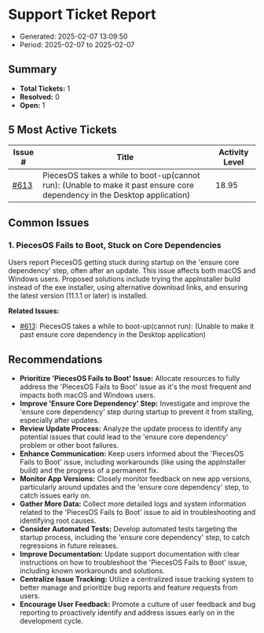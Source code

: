 # Support Ticket Report
- Generated: 2025-02-07 13:09:50
- Period: 2025-02-07 to 2025-02-07

## Summary
- **Total Tickets:** 1
- **Resolved:** 0
- **Open:** 1

## 5 Most Active Tickets
| Issue # | Title | Activity Level |
|---------|-------|----------------|
| [#613](https://github.com/pieces-app/support/issues/613) | PiecesOS takes a while to boot-up(cannot run): (Unable to make it past ensure core dependency in the Desktop application) | 18.95 |

## Common Issues
### 1. PiecesOS Fails to Boot, Stuck on Core Dependencies
Users report PiecesOS getting stuck during startup on the 'ensure core dependency' step, often after an update. This issue affects both macOS and Windows users. Proposed solutions include trying the appInstaller build instead of the exe installer, using alternative download links, and ensuring the latest version (11.1.1 or later) is installed.

**Related Issues:**
- [#613](https://github.com/pieces-app/support/issues/613): PiecesOS takes a while to boot-up(cannot run): (Unable to make it past ensure core dependency in the Desktop application)


## Recommendations
- **Prioritize 'PiecesOS Fails to Boot' Issue:** Allocate resources to fully address the 'PiecesOS Fails to Boot' issue as it's the most frequent and impacts both macOS and Windows users.
- **Improve 'Ensure Core Dependency' Step:** Investigate and improve the 'ensure core dependency' step during startup to prevent it from stalling, especially after updates.
- **Review Update Process:** Analyze the update process to identify any potential issues that could lead to the 'ensure core dependency' problem or other boot failures.
- **Enhance Communication:**  Keep users informed about the 'PiecesOS Fails to Boot' issue, including workarounds (like using the appInstaller build) and the progress of a permanent fix.
- **Monitor App Versions:**  Closely monitor feedback on new app versions, particularly around updates and the 'ensure core dependency' step, to catch issues early on.
- **Gather More Data:** Collect more detailed logs and system information related to the 'PiecesOS Fails to Boot' issue to aid in troubleshooting and identifying root causes.
- **Consider Automated Tests:** Develop automated tests targeting the startup process, including the 'ensure core dependency' step, to catch regressions in future releases.
- **Improve Documentation:** Update support documentation with clear instructions on how to troubleshoot the 'PiecesOS Fails to Boot' issue, including known workarounds and solutions.
- **Centralize Issue Tracking:** Utilize a centralized issue tracking system to better manage and prioritize bug reports and feature requests from users.
- **Encourage User Feedback:**  Promote a culture of user feedback and bug reporting to proactively identify and address issues early on in the development cycle.
